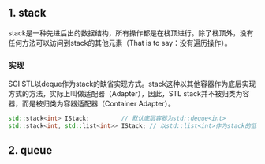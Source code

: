 ## 1. stack

stack是一种先进后出的数据结构，所有操作都是在栈顶进行。除了栈顶外，没有任何方法可以访问到stack的其他元素（That is to say：没有遍历操作）。

### 实现
SGI STL以deque作为stack的缺省实现方式。stack这种以其他容器作为底层实现方式的方法，实际上叫做适配器（Adapter），因此，STL stack并不被归类为容器，而是被归类为容器适配器（Container Adapter）。

```C++
std::stack<int> IStack;			// 默认底层容器为std::deque<int>
std::stack<int, std::list<int>> IStack;	// 以std::list<int>作为stack的低层容器
```

## 2. queue
